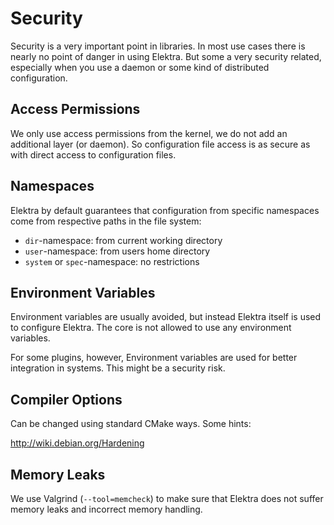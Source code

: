 # Security

Security is a very important point in libraries. In most use
cases there is nearly no point of danger in using Elektra.
But some a very security related, especially when you use
a daemon or some kind of distributed configuration.

## Access Permissions

We only use access permissions from the kernel, we do
not add an additional layer (or daemon). So configuration
file access is as secure as with direct access to
configuration files.

## Namespaces

Elektra by default guarantees that configuration from
specific namespaces come from respective paths in the
file system:

- `dir`-namespace: from current working directory
- `user`-namespace: from users home directory
- `system` or `spec`-namespace: no restrictions

## Environment Variables

Environment variables are usually avoided, but instead
Elektra itself is used to configure Elektra.
The core is not allowed to use any environment variables.

For some plugins, however, Environment variables are
used for better integration in systems. This might
be a security risk.

## Compiler Options

Can be changed using standard CMake ways.
Some hints:

http://wiki.debian.org/Hardening

## Memory Leaks

We use Valgrind (`--tool=memcheck`) to make sure that Elektra
does not suffer memory leaks and incorrect memory handling.
